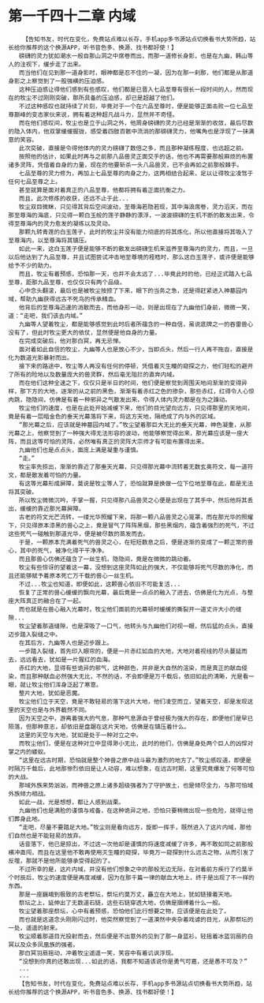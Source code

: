 # 第一千四十二章 内域
        【告知书友，时代在变化，免费站点难以长存，手机app多书源站点切换看书大势所趋，站长给你推荐的这个换源APP，听书音色多、换源、找书都好使！】
       磅礴的灵力犹如潮水一般自那山洞之中席卷而出，而那一道修长身影，也是在九幽，韩山等人的注视下，缓步走了出来。
       而当他们在见到那一道身影时，眼神都是忍不住的一凝，因为在那一刹那，他们都是从那道身影之上察觉到了一股强横的压迫感。
       这种压迫感让得他们感到有些感叹，他们都是已晋入七品至尊有很长一段时间的人，然而现在的牧尘不过刚刚突破，那所具备的压迫感，却已是超越了他们。
       不过这种感叹也就持续了片刻，毕竟对于一个在六品至尊时，便是能够正面击败一位七品至尊巅峰的变态家伙来说，拥有着这种超凡战斗力，显然并不奇怪。
       而在他们感叹间，牧尘也是立于山洞之外，他周身磅礴的灵力已经是渐渐的收敛，最后尽数的隐入体内，他双掌缓缓握拢，感受着四肢百骸中流淌的那磅礴灵力，他嘴角也是浮现了一抹满意的笑容。
       此次突破，直接是令得他体内的灵力磅礴了数倍之多，而且那种凝练程度，也远超之前。
       按照他的估计，如果此时再与之前那八品兽灵正面交手的话，他也不再需要那般麻烦的布置诸多灵阵，凭借着自身的力量，现在的他要斩杀一头八品兽灵，已不会再如之前那般棘手。
       七品至尊的灵力修为，再加上七品至尊的肉身之力，这两相结合起来，足以让得牧尘凌驾于任何七品至尊之上。
       甚至就算是面对着真正的八品至尊，他都将拥有着正面抗衡之力。
       而且，此次修炼的收获，还远不止于此...
       牧尘双目微眯，只见得其背后空间波动，至尊海若隐若现，其中海浪席卷，灵力滔天，而在那至尊海的海底，只见得一颗白玉般的莲子静静的漂浮，一波波磅礴的生机不断的散发出来，令得至尊海内的灵力愈发的凝练以及灵动。
       那颗九转青莲的白玉莲子，此时的牧尘并没有能力彻底的将其炼化，所以他直接将其吸入了至尊海内，以至尊海将其镇压。
       如此一来，这白玉莲子便是能够不断的散发出磅礴生机来滋养至尊海内的灵力，而且，一旦以后他达到了九品至尊，并且试图尝试冲击地至尊境的桎梏时，那么这白玉莲子，或许便是能够给予不少的助力。
       而且，牧尘有着预感，恐怕那一天，也并不会太远了...毕竟此时的他，已经正式踏入七品至尊，距那九品至尊，也仅仅只有两个品级。
       心中念头翻滚，最后也是被牧尘按捺了下来，眼下的当务之急，还是得赶紧进入神墓园内域，帮助九幽获得远古不死鸟的传承精血。
       他背后的至尊海迅速的消散而去，而他身形一动，则是出现在了九幽他们身前，微微一笑，道：“走吧，我们该去内域。”
       九幽等人望着牧尘，都是能够感觉到此时后者所蕴含的一种自信，虽说底牌之一的吞雷兽心没有了，但此时牧尘更大的依仗，显然便是他自身的力量。
       在完成突破后，他对那白冥，再无忌惮。
       面对着如此自信的牧尘，九幽等人也是放心不少，当即点头，然后一行人再不拖沓，直接是化为数道光影暴射而出。
       接下来的路途中，牧尘等人再没有任何的停顿，凭借着灭生瞳的窥探之力，他们轻松的避开了所有的险地以及数量庞大的兽灵群，然后毫无阻拦的直奔内域。
       而在他们这种全速之下，仅仅只是半日的时间，他们便是察觉到周围天地间渐渐的变得异样，那下方的大地，逐渐的从之前的黑色，渐渐有着赤红之色的掺杂，那些赤红，红得令人心惊肉跳，隐隐间，仿佛是有着一种邪异之气散发出来，令得人体内灵力都是在为之躁动。
       牧尘他们的速度，也是在此处开始减缓下来，他们的目光望向远方，只见得那里的天地间，竟是有着一层暗金色的垂天光幕落将下来，将这方天地，隔绝成了内与外的区域。
       “那光幕之后，应该就是神墓园内域了。”牧尘望着那巨大无比的垂天光幕，神色凝重，从那光幕之上，他察觉到了一种强大得无法形容的波动，他能够察觉得出来，那光幕应该是一座大阵，而且这等可怕的灵阵，必然唯有真正的灵阵大宗师才有可能布置得出来。
       九幽他们也是点点头，面庞上满是凝重与谨慎。
       “走。”
       牧尘率先掠出，渐渐的靠近了那垂天光幕，只见得那光幕中流转着无数玄奥符文，每一道符文，都是散发着可怕的力量。
       有这等光幕形成屏障，莫说是牧尘等人了，恐怕就算是换做一位下位地至尊在此，都是无法将其突破。
       所以牧尘微微沉吟，手掌一握，只见得那八品兽灵之心便是出现在了其手中，然后他将其丢出，缓缓的靠近那光幕屏障。
       古老的符文光芒流转，一缕光华照耀下来，将那一颗八品兽灵之心笼罩，而在那光华的照耀下，只见得原本漆黑的兽心之上，竟是冒气了阵阵黑烟，那些黑烟内，蕴含着强烈的死气，不过这些死气一碰触到那道光华，便是被尽数的蒸发而去。
       于是，一颗原本充满着死气的兽灵之心，在短短数息之后，便是逐渐的变成了一颗正常的兽心，其中的死气，被净化得干干净净。
       而且那兽心仿佛还蕴含了一丝生机，隐隐间，竟是在微微的跳动着。
       牧尘有些惊讶的望着这一幕，没想到这座灵阵如此的强大，不仅能够将死气尽数的净化，而且还能够赋予着原本死亡万千载的兽心一丝生机。
       不过...牧尘也知道，即便如此，这颗兽心依旧不可能复活...
       恢复了正常的兽心缓缓的飘向光幕，最后竟是一点点的融入了进去，仿佛是化为光点，与整座大阵真正的融合在了一起。
       而也就是在兽心融入光幕时，牧尘他们面前的光幕顿时缓缓的撕裂开一道丈许大小的缝隙...
       牧尘望着那道缝隙，也是深吸了一口气，他转头与九幽他们对视一眼，然后猛的点头，直接迈步踏入裂缝之中。
       在其后方，九幽等人也是迈步跟上。
       一步踏入裂缝，首先印入眼帘的，便是一片赤红如血的大地，大地对着视线的尽头蔓延而去，远远看去，犹如是一片猩红的血海。
       赤红的大地，显得有些诡异的邪气，这种颜色，并非是大自然的渲染，而是真正的献血侵染，而且那种献血必然强大无比，不然的话，不会即便是万千载后，依旧如此的清晰，光是看一眼，就让牧尘他们浑身泛起了寒意。
       整片大地，犹如是恶魔。
       牧尘他们立于天空，竟是不敢轻易的落下这片大地，他们凌空而立，望着天空，却是发现这里的天空也是与外界截然不同。
       因为天空之中，游离着强大的气息，那种气息源自于曾经极为强大的存在，即便他们是早已陨落，但那种意志，却依旧是盘踞在这片天地，仿佛是在镇压着什么。
       这里的天空与大地，犹如是处于一种对立之中。
       而牧尘他们，便是在这种对立中显得渺小无比，此时的他们，仿佛是身处两个巨人的凶悍对掌之内的蝼蚁。
       “这里在远古时期，恐怕就是整个神兽之原中战斗最为激烈的地方了。”牧尘感叹道，即便是时隔万千载后，此地那惨烈依旧是让人动容，难以想象，在远古时期，这里究竟爆发了何等可怕的大战。
       那域外族来势汹汹，而神兽之原上诸多超级强者为了守护故土，也是倾尽全力，与那可怕域外族倾力相战。
       如此一战，光是想想，都让人感到战栗。
       九幽他们也是满脸的谨慎与戒备，在这种诡异之地，恐怕只要稍微出现一些危险，就得让他们葬身此地。
       “走吧，尽量不要踏足大地。”牧尘则是看向远方，旋即一挥手，既然进入了这片内域，那他们自然也是不能轻易的放弃。
       话音落下，他已是掠出，不过这一次他却是谨慎的将速度减缓了许多，再不敢如同之前那般横冲直闯，而且在这里他不敢再使用灭生瞳的窥探，毕竟万一窥探到什么远古之物，从而引发了反噬，那就不是他所能够承受得起的了。
       不过所幸的是，这片内域，并没有他们想象之中的那般无边无际，在对着前方疾行了约莫半个时辰后，牧尘的速度便是再度减缓，因为在那千篇一律的献血大地上，终于是出现了不一样的东西。
       那是一座巍峨到极致的古老祭坛，祭坛约莫万丈，矗立在大地上，犹如链接着天地。
       祭坛之上，延伸出了无数道石链，这些石链穿透大地，仿佛是捆缚着什么一般。
       牧尘望着那座祭坛，心中有着预感，恐怕他们此行想要之物，应该便是在此处了。
       而也就是这道念头刚刚闪过时，他突然察觉到了一道漠然中夹杂着戏谑的目光，从那祭坛的一处，遥遥的射来。
       牧尘顺着那道目光投射而去，然后便是不出意外的见到了那一身蓝衫，轻摇着冰蓝羽扇的白冥以及众多凤凰族的强者。
       那白冥羽扇摇动，冲着牧尘遥遥一笑，笑容中有着讥讽浮现。
       “没想到你真的还敢出现...如此的话，我都不知道该说你是勇气可嘉，还是愚不可及？”
       ...
       ...
       【告知书友，时代在变化，免费站点难以长存，手机app多书源站点切换看书大势所趋，站长给你推荐的这个换源APP，听书音色多、换源、找书都好使！】